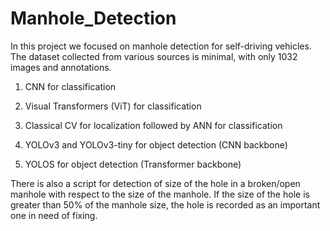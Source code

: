 # Manhole_Detection

In this project we focused on manhole detection for self-driving vehicles. The dataset collected from various sources is minimal, with only 1032 images and annotations.

1. CNN for classification
2. Visual Transformers (ViT) for classification

3. Classical CV for localization followed by ANN for classification
4. YOLOv3 and YOLOv3-tiny for object detection (CNN backbone)
5. YOLOS for object detection (Transformer backbone)

There is also a script for detection of size of the hole in a broken/open manhole with respect to the size of the manhole.
If the size of the hole is greater than 50% of the manhole size, the hole is recorded as an important one in need of fixing.



